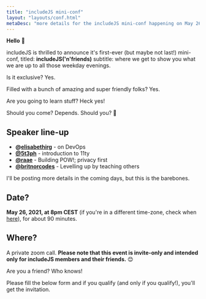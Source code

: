 ```yaml
---
title: "includeJS mini-conf"
layout: "layouts/conf.html"
metaDesc: "more details for the includeJS mini-conf happening on May 26, 2021"
---
```


**Hello** 👋

includeJS is thrilled to announce it's first-ever (but maybe not last!) mini-conf,
titled: **includeJS('n'friends)**
subtitle: where we get to show you what we are up to all those weekday evenings.

Is it exclusive? Yes.

Filled with a bunch of amazing and super friendly folks? Yes.

Are you going to learn stuff? Heck yes!

Should you come? Depends. Should you? 🤨

## Speaker line-up

- **@[elisabethirg](https://twitter.com/elisabethirg)** - on DevOps
- **[@5t3ph](https://twitter.com/5t3ph)** - introduction to 11ty
- **[@raae](https://twitter.com/raae)** - Building POW!; privacy first
- **[@britnorcodes](https://twitter.com/britnorcodes)** - Levelling up by teaching others

I'll be posting more details in the coming days, but this is the barebones.

## Date?

**May 26, 2021, at 8pm CEST** (if you're in a different time-zone, check when [here](https://everytimezone.com/s/403a067f)), for about 90 minutes.

## Where?

A private zoom call. **Please note that this event is invite-only and intended only for includeJS members and their friends.** 😊

Are you a friend?
Who knows!

Please fill the below form and if you qualify (and only if you qualify!), you'll get the invitation.
